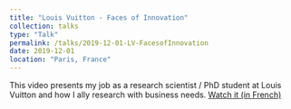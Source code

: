```yaml
---
title: "Louis Vuitton - Faces of Innovation"
collection: talks
type: "Talk"
permalink: /talks/2019-12-01-LV-FacesofInnovation
date: 2019-12-01
location: "Paris, France"
---
```



This video presents my job as a research scientist / PhD student at Louis Vuitton and how I ally research with business needs.
[Watch it (in French)](https://www.linkedin.com/posts/louis-vuitton_louis-vuitton-faces-of-innovation-activity-6643537852607139840-SRRr?fbclid=IwAR3_qvfbHiUAOKc1JWng3I-pWolIGyiONBypgUFmRB45yUVhp5G52vtQqYU)
